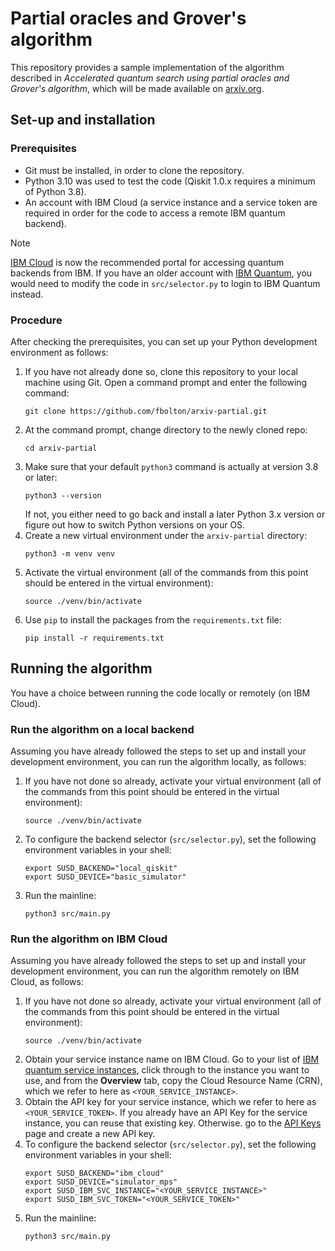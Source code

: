 # Partial oracles and Grover's algorithm

This repository provides a sample implementation of the algorithm described in _Accelerated quantum search using partial oracles and Grover's algorithm_, which will be made available on [arxiv.org](https://arxiv.org).

## Set-up and installation

### Prerequisites

* Git must be installed, in order to clone the repository.
* Python 3.10 was used to test the code (Qiskit 1.0.x requires a minimum of Python 3.8).
* An account with IBM Cloud (a service instance and a service token are required in order for the code to access a remote IBM quantum backend).

>[!NOTE]
> [IBM Cloud](https://cloud.ibm.com/login) is now the recommended portal for accessing quantum backends from IBM. If you have an older account with [IBM Quantum](https://quantum.ibm.com/login), you would need to modify the code in `src/selector.py` to login to IBM Quantum instead.

### Procedure

After checking the prerequisites, you can set up your Python development environment as follows:

1. If you have not already done so, clone this repository to your local machine using Git. Open a command prompt and enter the following command:
   ```commandline
   git clone https://github.com/fbolton/arxiv-partial.git
   ```
2. At the command prompt, change directory to the newly cloned repo:
   ```commandline
   cd arxiv-partial
   ```
3. Make sure that your default `python3` command is actually at version 3.8 or later:
   ```commandline
   python3 --version
   ```
   If not, you either need to go back and install a later Python 3.x version or figure out how to switch Python versions on your OS.
4. Create a new virtual environment under the `arxiv-partial` directory:
   ```commandline
   python3 -m venv venv
   ```
5. Activate the virtual environment (all of the commands from this point should be entered in the virtual environment):
   ```commandline
   source ./venv/bin/activate
   ```
6. Use `pip` to install the packages from the `requirements.txt` file:
   ```commandline
   pip install -r requirements.txt
   ```

## Running the algorithm

You have a choice between running the code locally or remotely (on IBM Cloud).

### Run the algorithm on a local backend

Assuming you have already followed the steps to set up and install your development environment, you can run the algorithm locally, as follows:

1. If you have not done so already, activate your virtual environment (all of the commands from this point should be entered in the virtual environment):
   ```commandline
   source ./venv/bin/activate
   ```
2. To configure the backend selector (`src/selector.py`), set the following environment variables in your shell:
   ```commandline
   export SUSD_BACKEND="local_qiskit"
   export SUSD_DEVICE="basic_simulator"
   ```
3. Run the mainline:
   ```commandline
   python3 src/main.py
   ```

### Run the algorithm on IBM Cloud

Assuming you have already followed the steps to set up and install your development environment, you can run the algorithm remotely on IBM Cloud, as follows:

1. If you have not done so already, activate your virtual environment (all of the commands from this point should be entered in the virtual environment):
   ```commandline
   source ./venv/bin/activate
   ```
2. Obtain your service instance name on IBM Cloud. Go to your list of [IBM quantum service instances](https://cloud.ibm.com/quantum/instances), click through to the instance you want to use, and from the **Overview** tab, copy the Cloud Resource Name (CRN), which we refer to here as `<YOUR_SERVICE_INSTANCE>`.
3. Obtain the API key for your service instance, which we refer to here as `<YOUR_SERVICE_TOKEN>`. If you already have an API Key for the service instance, you can reuse that existing key. Otherwise. go to the [API Keys](https://cloud.ibm.com/iam/apikeys) page and create a new API key.
3. To configure the backend selector (`src/selector.py`), set the following environment variables in your shell:
   ```commandline
   export SUSD_BACKEND="ibm_cloud"
   export SUSD_DEVICE="simulator_mps"
   export SUSD_IBM_SVC_INSTANCE="<YOUR_SERVICE_INSTANCE>"
   export SUSD_IBM_SVC_TOKEN="<YOUR_SERVICE_TOKEN>"
   ```
4. Run the mainline:
   ```commandline
   python3 src/main.py
   ```
